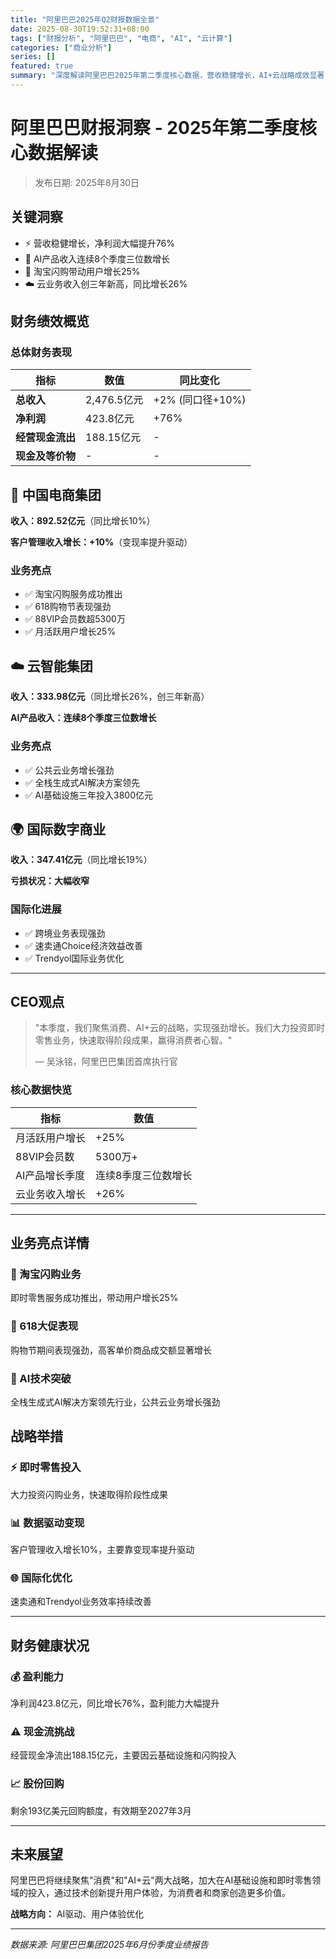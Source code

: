 ```yaml
---
title: "阿里巴巴2025年Q2财报数据全景"
date: 2025-08-30T19:52:31+08:00
tags: ["财报分析", "阿里巴巴", "电商", "AI", "云计算"]
categories: ["商业分析"]
series: []
featured: true
summary: "深度解读阿里巴巴2025年第二季度核心数据，营收稳健增长，AI+云战略成效显著，净利润同比增长76%"
---
```


# 阿里巴巴财报洞察 - 2025年第二季度核心数据解读

> 发布日期: 2025年8月30日

## 关键洞察

- ⚡ 营收稳健增长，净利润大幅提升76%
- 🤖 AI产品收入连续8个季度三位数增长
- 🛒 淘宝闪购带动用户增长25%
- ☁️ 云业务收入创三年新高，同比增长26%

## 财务绩效概览

### 总体财务表现

| 指标 | 数值 | 同比变化 |
|------|------|----------|
| **总收入** | 2,476.5亿元 | +2% (同口径+10%) |
| **净利润** | 423.8亿元 | +76% |
| **经营现金流出** | 188.15亿元 | - |
| **现金及等价物** | - | - |

## 🛒 中国电商集团

**收入：892.52亿元**（同比增长10%）

**客户管理收入增长：+10%**（变现率提升驱动）

### 业务亮点
- ✅ 淘宝闪购服务成功推出
- ✅ 618购物节表现强劲
- ✅ 88VIP会员数超5300万
- ✅ 月活跃用户增长25%

## ☁️ 云智能集团

**收入：333.98亿元**（同比增长26%，创三年新高）

**AI产品收入：连续8个季度三位数增长**

### 业务亮点
- ✅ 公共云业务增长强劲
- ✅ 全栈生成式AI解决方案领先
- ✅ AI基础设施三年投入3800亿元

## 🌍 国际数字商业

**收入：347.41亿元**（同比增长19%）

**亏损状况：大幅收窄**

### 国际化进展
- ✅ 跨境业务表现强劲
- ✅ 速卖通Choice经济效益改善
- ✅ Trendyol国际业务优化

---

## CEO观点

> "本季度，我们聚焦消费、AI+云的战略，实现强劲增长。我们大力投资即时零售业务，快速取得阶段成果，赢得消费者心智。"
> 
> — 吴泳铭，阿里巴巴集团首席执行官

### 核心数据快览

| 指标 | 数值 |
|------|------|
| 月活跃用户增长 | +25% |
| 88VIP会员数 | 5300万+ |
| AI产品增长季度 | 连续8季度三位数增长 |
| 云业务收入增长 | +26% |

---

## 业务亮点详情

### 🚀 淘宝闪购业务
即时零售服务成功推出，带动用户增长25%

### 🎯 618大促表现
购物节期间表现强劲，高客单价商品成交额显著增长

### 🤖 AI技术突破
全栈生成式AI解决方案领先行业，公共云业务增长强劲

## 战略举措

### ⚡ 即时零售投入
大力投资闪购业务，快速取得阶段性成果

### 📊 数据驱动变现
客户管理收入增长10%，主要靠变现率提升驱动

### 🌐 国际化优化
速卖通和Trendyol业务效率持续改善

---

## 财务健康状况

### 💰 盈利能力
净利润423.8亿元，同比增长76%，盈利能力大幅提升

### ⚠️ 现金流挑战
经营现金净流出188.15亿元，主要因云基础设施和闪购投入

### 📈 股份回购
剩余193亿美元回购额度，有效期至2027年3月

---

## 未来展望

阿里巴巴将继续聚焦"消费"和"AI+云"两大战略，加大在AI基础设施和即时零售领域的投入，通过技术创新提升用户体验，为消费者和商家创造更多价值。

**战略方向：** AI驱动、用户体验优化

---

*数据来源: 阿里巴巴集团2025年6月份季度业绩报告*
